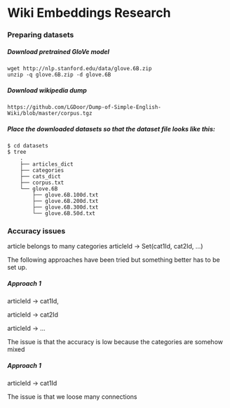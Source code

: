 # Wiki Embeddings Research

### Preparing datasets
##### Download pretrained GloVe model
```
wget http://nlp.stanford.edu/data/glove.6B.zip
unzip -q glove.6B.zip -d glove.6B
```
##### Download wikipedia dump
```
https://github.com/LGDoor/Dump-of-Simple-English-Wiki/blob/master/corpus.tgz
```
##### Place the downloaded datasets so that the dataset file looks like this:
```
$ cd datasets 
$ tree
    .
    ├── articles_dict
    ├── categories
    ├── cats_dict
    ├── corpus.txt
    └── glove.6B
        ├── glove.6B.100d.txt
        ├── glove.6B.200d.txt
        ├── glove.6B.300d.txt
        └── glove.6B.50d.txt
```

### Accuracy issues
article belongs to many categories
articleId -> Set(cat1Id, cat2Id, ...)

The following approaches have been tried but something better has to be set up.
##### Approach 1

articleId -> cat1Id,

articleId -> cat2Id

articleId -> ...

The issue is that the accuracy is low because the categories are somehow mixed

##### Approach 1

articleId -> cat1Id

The issue is that we loose many connections 
